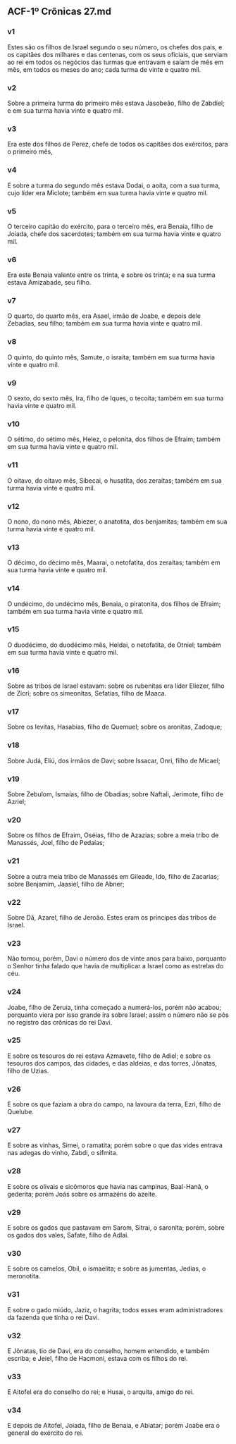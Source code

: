 ## ACF-1º Crônicas 27.md
### v1
 Estes são os filhos de Israel segundo o seu número, os chefes dos pais, e os capitães dos milhares e das centenas, com os seus oficiais, que serviam ao rei em todos os negócios das turmas que entravam e saíam de mês em mês, em todos os meses do ano; cada turma de vinte e quatro mil.
### v2
 Sobre a primeira turma do primeiro mês estava Jasobeão, filho de Zabdiel; e em sua turma havia vinte e quatro mil.
### v3
 Era este dos filhos de Perez, chefe de todos os capitães dos exércitos, para o primeiro mês,
### v4
 E sobre a turma do segundo mês estava Dodai, o aoíta, com a sua turma, cujo líder era Miclote; também em sua turma havia vinte e quatro mil.
### v5
 O terceiro capitão do exército, para o terceiro mês, era Benaia, filho de Joiada, chefe dos sacerdotes; também em sua turma havia vinte e quatro mil.
### v6
 Era este Benaia valente entre os trinta, e sobre os trinta; e na sua turma estava Amizabade, seu filho.
### v7
 O quarto, do quarto mês, era Asael, irmão de Joabe, e depois dele Zebadias, seu filho; também em sua turma havia vinte e quatro mil.
### v8
 O quinto, do quinto mês, Samute, o israíta; também em sua turma havia vinte e quatro mil.
### v9
 O sexto, do sexto mês, Ira, filho de Iques, o tecoíta; também em sua turma havia vinte e quatro mil.
### v10
 O sétimo, do sétimo mês, Helez, o pelonita, dos filhos de Efraim; também em sua turma havia vinte e quatro mil.
### v11
 O oitavo, do oitavo mês, Sibecai, o husatita, dos zeraítas; também em sua turma havia vinte e quatro mil.
### v12
 O nono, do nono mês, Abiezer, o anatotita, dos benjamitas; também em sua turma havia vinte e quatro mil.
### v13
 O décimo, do décimo mês, Maarai, o netofatita, dos zeraítas; também em sua turma havia vinte e quatro mil.
### v14
 O undécimo, do undécimo mês, Benaia, o piratonita, dos filhos de Efraim; também em sua turma havia vinte e quatro mil.
### v15
 O duodécimo, do duodécimo mês, Heldai, o netofatita, de Otniel; também em sua turma havia vinte e quatro mil.
### v16
 Sobre as tribos de Israel estavam: sobre os rubenitas era líder Eliezer, filho de Zicri; sobre os simeonitas, Sefatias, filho de Maaca.
### v17
 Sobre os levitas, Hasabias, filho de Quemuel; sobre os aronitas, Zadoque;
### v18
 Sobre Judá, Eliú, dos irmãos de Davi; sobre Issacar, Onri, filho de Micael;
### v19
 Sobre Zebulom, Ismaías, filho de Obadias; sobre Naftali, Jerimote, filho de Azriel;
### v20
 Sobre os filhos de Efraim, Oséias, filho de Azazias; sobre a meia tribo de Manassés, Joel, filho de Pedaías;
### v21
 Sobre a outra meia tribo de Manassés em Gileade, Ido, filho de Zacarias; sobre Benjamim, Jaasiel, filho de Abner;
### v22
 Sobre Dã, Azarel, filho de Jeroão. Estes eram os príncipes das tribos de Israel.
### v23
 Não tomou, porém, Davi o número dos de vinte anos para baixo, porquanto o Senhor tinha falado que havia de multiplicar a Israel como as estrelas do céu.
### v24
 Joabe, filho de Zeruia, tinha começado a numerá-los, porém não acabou; porquanto viera por isso grande ira sobre Israel; assim o número não se pôs no registro das crônicas do rei Davi.
### v25
 E sobre os tesouros do rei estava Azmavete, filho de Adiel; e sobre os tesouros dos campos, das cidades, e das aldeias, e das torres, Jônatas, filho de Uzias.
### v26
 E sobre os que faziam a obra do campo, na lavoura da terra, Ezri, filho de Quelube.
### v27
 E sobre as vinhas, Simei, o ramatita; porém sobre o que das vides entrava nas adegas do vinho, Zabdi, o sifmita.
### v28
 E sobre os olivais e sicômoros que havia nas campinas, Baal-Hanã, o gederita; porém Joás sobre os armazéns do azeite.
### v29
 E sobre os gados que pastavam em Sarom, Sitrai, o saronita; porém, sobre os gados dos vales, Safate, filho de Adlai.
### v30
 E sobre os camelos, Obil, o ismaelita; e sobre as jumentas, Jedias, o meronotita.
### v31
 E sobre o gado miúdo, Jaziz, o hagrita; todos esses eram administradores da fazenda que tinha o rei Davi.
### v32
 E Jônatas, tio de Davi, era do conselho, homem entendido, e também escriba; e Jeiel, filho de Hacmoni, estava com os filhos do rei.
### v33
 E Aitofel era do conselho do rei; e Husai, o arquita, amigo do rei.
### v34
 E depois de Aitofel, Joiada, filho de Benaia, e Abiatar; porém Joabe era o general do exército do rei.
